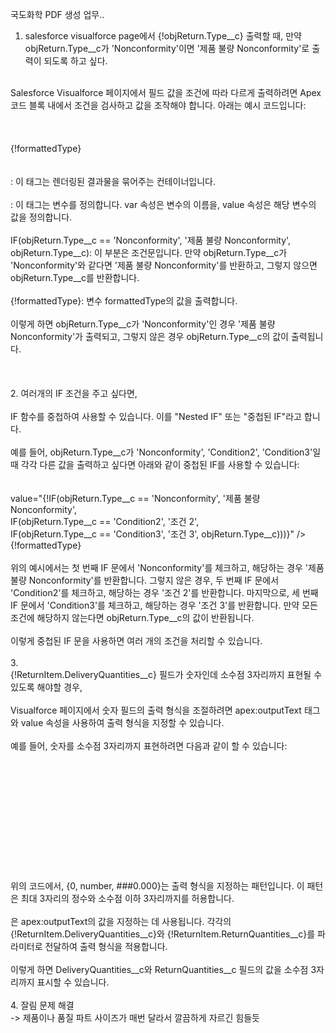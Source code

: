 국도화학 PDF 생성 업무..


1. salesforce visualforce page에서 <td colspan="3">{!objReturn.Type__c}</td> 출력할 때, 만약 objReturn.Type__c가 'Nonconformity'이면 '제품 불량 Nonconformity'로 출력이 되도록 하고 싶다. <br/>
<br/>
Salesforce Visualforce 페이지에서 필드 값을 조건에 따라 다르게 출력하려면 Apex 코드 블록 내에서 조건을 검사하고 값을 조작해야 합니다. 아래는 예시 코드입니다:<br/>
<br/>
<apex:outputPanel><br/>
    <apex:variable var="formattedType" value="{!IF(objReturn.Type__c == 'Nonconformity', '제품 불량 Nonconformity', objReturn.Type__c)}" /><br/>
    <td colspan="3">{!formattedType}</td><br/>
</apex:outputPanel><br/>
<br/>
<apex:outputPanel>: 이 태그는 렌더링된 결과물을 묶어주는 컨테이너입니다.<br/>
<br/>
<apex:variable>: 이 태그는 변수를 정의합니다. var 속성은 변수의 이름을, value 속성은 해당 변수의 값을 정의합니다.<br/>
<br/>
IF(objReturn.Type__c == 'Nonconformity', '제품 불량 Nonconformity', objReturn.Type__c): 이 부분은 조건문입니다. 만약 objReturn.Type__c가 'Nonconformity'와 같다면 '제품 불량 Nonconformity'를 반환하고, 그렇지 않으면 objReturn.Type__c를 반환합니다.<br/>
<br/>
{!formattedType}: 변수 formattedType의 값을 출력합니다.<br/>
<br/>
이렇게 하면 objReturn.Type__c가 'Nonconformity'인 경우 '제품 불량 Nonconformity'가 출력되고, 그렇지 않은 경우 objReturn.Type__c의 값이 출력됩니다.<br/>
<br/>
<br/>
<br/>
2. 여러개의 IF 조건을 주고 싶다면,<br/>
<br/>
 IF 함수를 중첩하여 사용할 수 있습니다. 이를 "Nested IF" 또는 "중첩된 IF"라고 합니다.<br/>
<br/>
예를 들어, objReturn.Type__c가 'Nonconformity', 'Condition2', 'Condition3'일 때 각각 다른 값을 출력하고 싶다면 아래와 같이 중첩된 IF를 사용할 수 있습니다:<br/>
<br/>
<apex:outputPanel><br/>
    <apex:variable var="formattedType" <br/>
                   value="{!IF(objReturn.Type__c == 'Nonconformity', '제품 불량 Nonconformity', <br/>
                                IF(objReturn.Type__c == 'Condition2', '조건 2', <br/>
                                   IF(objReturn.Type__c == 'Condition3', '조건 3', objReturn.Type__c)))}" /><br/>
    <td colspan="3">{!formattedType}</td><br/>
</apex:outputPanel><br/>
위의 예시에서는 첫 번째 IF 문에서 'Nonconformity'를 체크하고, 해당하는 경우 '제품 불량 Nonconformity'를 반환합니다. 그렇지 않은 경우, 두 번째 IF 문에서 'Condition2'를 체크하고, 해당하는 경우 '조건 2'를 반환합니다. 마지막으로, 세 번째 IF 문에서 'Condition3'를 체크하고, 해당하는 경우 '조건 3'를 반환합니다. 만약 모든 조건에 해당하지 않는다면 objReturn.Type__c의 값이 반환됩니다.<br/>
<br/>
이렇게 중첩된 IF 문을 사용하면 여러 개의 조건을 처리할 수 있습니다.<br/>
<br/>
3. <br/>
{!ReturnItem.DeliveryQuantities__c}  필드가 숫자인데 소수점 3자리까지 표현될 수 있도록 해야할 경우,<br/>
<br/>
Visualforce 페이지에서 숫자 필드의 출력 형식을 조절하려면 apex:outputText 태그와 value 속성을 사용하여 출력 형식을 지정할 수 있습니다.<br/>
<br/>
예를 들어, 숫자를 소수점 3자리까지 표현하려면 다음과 같이 할 수 있습니다:<br/>
<br/>
<br/>
<td><br/>
    <apex:outputText value="{0, number, ###0.000}"><br/>
        <apex:param value="{!ReturnItem.DeliveryQuantities__c}" /><br/>
    </apex:outputText><br/>
</td><br/>
<td><br/>
    <apex:outputText value="{0, number, ###0.000}"><br/>
        <apex:param value="{!ReturnItem.ReturnQuantities__c}" /><br/>
    </apex:outputText><br/>
</td><br/>
위의 코드에서, {0, number, ###0.000}는 출력 형식을 지정하는 패턴입니다. 이 패턴은 최대 3자리의 정수와 소수점 이하 3자리까지를 허용합니다.<br/>
<br/>
<apex:param>은 apex:outputText의 값을 지정하는 데 사용됩니다. 각각의 {!ReturnItem.DeliveryQuantities__c}와 {!ReturnItem.ReturnQuantities__c}를 파라미터로 전달하여 출력 형식을 적용합니다.<br/>
<br/>
이렇게 하면 DeliveryQuantities__c와 ReturnQuantities__c 필드의 값을 소수점 3자리까지 표시할 수 있습니다.<br/>
<br/>
4. 잘림 문제 해결<br/>
-> 제품이나 품질 파트 사이즈가 매번 달라서 깔끔하게 자르긴 힘들듯
